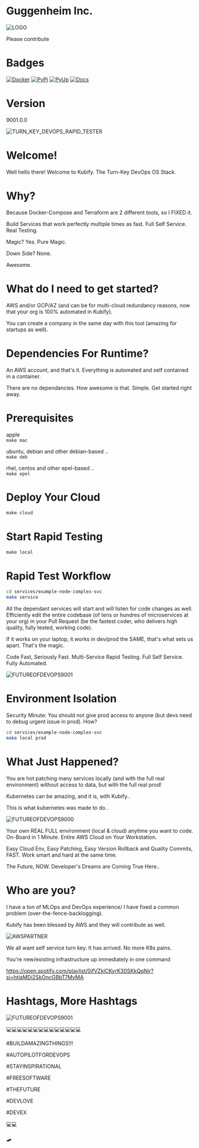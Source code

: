 # Guggenheim Inc.

![LOGO](./docs/img/README_md_imgs/KUBIFY_BRAND_IDENTITY_1.png)

Please contribute

# Badges

[![Docker](https://github.com/willyguggenheim/kubify/actions/workflows/docker-image.yml/badge.svg?branch=main)](https://github.com/willyguggenheim/kubify/actions/workflows/docker-image.yml)
[![PyPi](https://img.shields.io/pypi/v/kubify.svg)](https://pypi.python.org/pypi/kubify)
[![PyUp](https://pyup.io/repos/github/willyguggenheim/kubify/shield.svg)](https://pyup.io/repos/github/willyguggenheim/kubify/)
[![Docs](https://readthedocs.org/projects/kubify/badge/?version=latest)](hhttps://kubify.readthedocs.io/en/latest/?version=latest)


# Version

9001.0.0


![TURN_KEY_DEVOPS_RAPID_TESTER](./docs/img/README_md_imgs/kubify-arch.drawio.png)


# Welcome!

Well hello there! Welcome to Kubify. The Turn-Key DevOps OS Stack.


# Why?

Because Docker-Compose and Terraform are 2 different tools, so I FIXED it.

Build Services that work perfectly multiple times as fast. Full Self Service. Real Testing.

Magic? Yes. Pure Magic.

Down Side? None.

Awesome.
 

# What do I need to get started?

AWS and/or GCP/AZ (and can be for multi-cloud redundancy reasons, now that your org is 100% automated in Kubify).

You can create a company in the same day with this tool (amazing for startups as well).
 
 
# Dependencies For Runtime?

An AWS account, and that's it. Everything is automated and self contained in a container.

There are no dependancies. How awesome is that. Simple. Get started right away.

# Prerequisites

apple<br>
`make mac`

ubuntu, debian and other debian-based ..<br>
`make deb`

rhel, centos and other epel-based ..<br>
`make epel`

# Deploy Your Cloud

`make cloud`
 

# Start Rapid Testing
  
`make local`


# Rapid Test Workflow

```bash
cd services/example-node-complex-svc
make service
```

All the dependant services will start and will listen for code changes as well. Efficiently edit the entire codebase (of tens or hundres of microservices at your org) in your Pull Request (be the fastest coder, who delivers high quality, fully tested, working code).

If it works on your laptop, it works in dev/prod the SAME, that's what sets us apart. That's the magic.

Code Fast, Seriously Fast. Multi-Service Rapid Testing. Full Self Service. Fully Automated.

![FUTUREOFDEVOPS9001](./docs/img/README_md_imgs/fast.gif)


# Environment Isolation

Security Minute: You should not give prod access to anyone (but devs need to debug urgent issue in prod). How?
```bash
cd services/example-node-complex-svc
make local prod
```

# What Just Happened?

You are hot patching many services locally (and with the full real environment) without access to data, but with the full real prod!

Kubernetes can be amazing, and it is, with Kubify..

This is what kubernetes was made to do..

![FUTUREOFDEVOPS9000](./docs/img/README_md_imgs/the-future.gif)

Your own REAL FULL environment (local & cloud) anytime you want to code. On-Board in 1 Minute. Entire AWS Cloud on Your Workstation.

Easy Cloud Env, Easy Patching, Easy Version Rollback and Quality Commits, FAST. Work smart and hard at the same time.

The Future, NOW. Developer's Dreams are Coming True Here..


# Who are you?

I have a ton of MLOps and DevOps experience/ I have fixed a common problem (over-the-fence-backlogging).

Kubify has been blessed by AWS and they will contribute as well.

![AWSPARTNER](./docs/img/README_md_imgs/AWS-Partner.jpeg)

We all want self service turn key. It has arrived. No more K8s pains.

You're new/existing infrastructure up immediately in one command 


https://open.spotify.com/playlist/0ifVZklCKyrK30SKkQqNjr?si=htiaMDi2SkOncGBbT7MyMA

# Hashtags, More Hashtags

![FUTUREOFDEVOPS9001](./docs/img/README_md_imgs/level-up.gif)

💻💻💻💻💻💻💻💻💻💻💻💻💻💻

#BUILDAMAZINGTHINGS!!!

#AUTOPILOTFORDEVOPS

#STAYINSPIRATIONAL

#FREESOFTWARE

#THEFUTURE

#DEVLOVE

#DEVEX

💻💻
 
🛹
